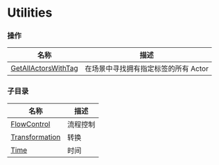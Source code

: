 # Utilities

### 操作  

| 名称 | 描述 |
|--|--|
|[GetAllActorsWithTag](./get-all-actors-with-tag.md)| 在场景中寻找拥有指定标签的所有 Actor |


### 子目录
| 名称 | 描述 |
|--|--|
| [FlowControl](./flow-control/) | 流程控制
| [Transformation](./transformation/) | 转换
| [Time](./time/) | 时间